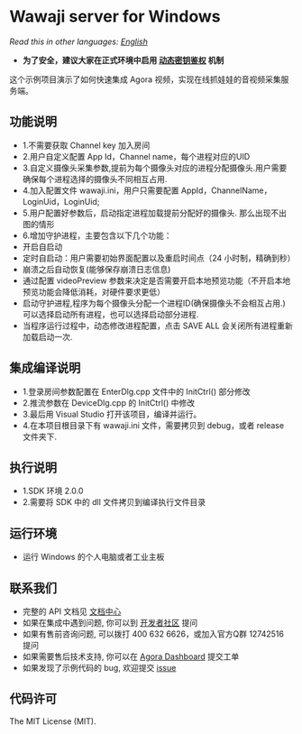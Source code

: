 # Wawaji server for Windows

*Read this in other languages: [English](README.en.md)*

- **为了安全，建议大家在正式环境中启用 [动态密钥鉴权](https://document.agora.io/cn/1.14/instruction/key.html) 机制**

这个示例项目演示了如何快速集成 Agora 视频，实现在线抓娃娃的音视频采集服务端。

## 功能说明
- 1.不需要获取 Channel key 加入房间
- 2.用户自定义配置 App Id，Channel name，每个进程对应的UID
- 3.自定义摄像头采集参数,提前为每个摄像头对应的进程分配摄像头.用户需要确保每个进程选择的摄像头不同相互占用.
- 4.加入配置文件 wawaji.ini，用户只需要配置 AppId，ChannelName，LoginUid，LoginUid;
- 5.用户配置好参数后，启动指定进程加载提前分配好的摄像头.
那么出现不出图的情形
- 6.增加守护进程，主要包含以下几个功能：
- 开启自启动
- 定时自启动：用户需要初始界面配置以及重启时间点（24 小时制，精确到秒）
- 崩溃之后自动恢复(能够保存崩溃日志信息)
- 通过配置 videoPreview 参数来决定是否需要开启本地预览功能（不开启本地预览功能会降低消耗，对硬件要求更低）
- 启动守护进程,程序为每个摄像头分配一个进程ID(确保摄像头不会相互占用.) 可以选择启动所有进程，也可以选择启动部分进程.
- 当程序运行过程中，动态修改进程配置，点击 SAVE ALL 会关闭所有进程重新加载启动一次.

## 集成编译说明
- 1.登录房间参数配置在 EnterDlg.cpp 文件中的 InitCtrl() 部分修改
- 2.推流参数在 DeviceDlg.cpp 的 InitCtrl() 中修改
- 3.最后用 Visual Studio 打开该项目，编译并运行。
- 4.在本项目根目录下有 wawaji.ini 文件，需要拷贝到 debug，或者 release 文件夹下.

## 执行说明
- 1.SDK 环境 2.0.0
- 2.需要将 SDK 中的 dll 文件拷贝到编译执行文件目录

## 运行环境
- 运行 Windows 的个人电脑或者工业主板

## 联系我们
- 完整的 API 文档见 [文档中心](https://docs.agora.io/cn/)
- 如果在集成中遇到问题, 你可以到 [开发者社区](https://dev.agora.io/cn/) 提问
- 如果有售前咨询问题, 可以拨打 400 632 6626，或加入官方Q群 12742516 提问
- 如果需要售后技术支持, 你可以在 [Agora Dashboard](https://dashboard.agora.io) 提交工单
- 如果发现了示例代码的 bug, 欢迎提交 [issue](https://github.com/AgoraIO/Wawaji/issues)

## 代码许可
The MIT License (MIT).
